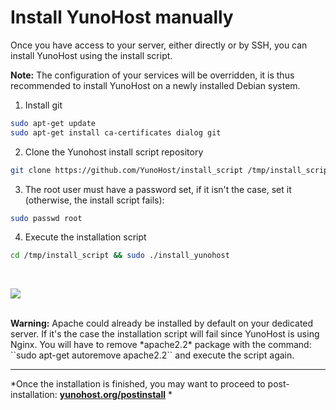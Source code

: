 # Install YunoHost manually

Once you have access to your server, either directly or by SSH, you can install YunoHost using the install script.

<div class="alert alert-info">
<b>Note:</b> The configuration of your services will be overridden, it is thus recommended to install YunoHost on a newly installed Debian system.
</div>

1. Install git
```bash
sudo apt-get update
sudo apt-get install ca-certificates dialog git
```

2. Clone the Yunohost install script repository
```bash
git clone https://github.com/YunoHost/install_script /tmp/install_script
```

3. The root user must have a password set, if it isn't the case, set it (otherwise, the install script fails):
```bash
sudo passwd root
```

4. Execute the installation script
```bash
cd /tmp/install_script && sudo ./install_yunohost
```

<br>

<p class="text-center">
<img src="/images/install_script.png">
</p>

<br>

<div class="alert alert-warning">
<b>Warning:</b> Apache could already be installed by default on your dedicated server. If it's the case the installation script will fail since YunoHost is using Nginx. You will have to remove *apache2.2* package with the command: ``sudo apt-get autoremove apache2.2`` and execute the script again.
</div>

---

*Once the installation is finished, you may want to proceed to post-installation: **[yunohost.org/postinstall](/postinstall)** *
